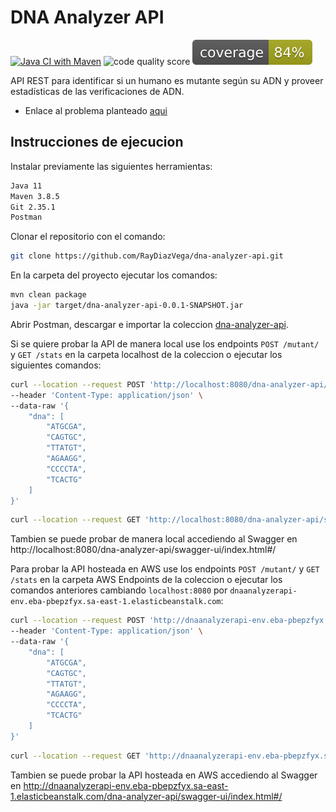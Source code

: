 # DNA Analyzer API 

[![Java CI with Maven](https://github.com/RayDiazVega/dna-analyzer-api/actions/workflows/build.yml/badge.svg?branch=main)](https://github.com/RayDiazVega/dna-analyzer-api/actions/workflows/build.yml) ![code quality score](https://api.codiga.io/project/32332/score/svg) ![.github/workflows/coverage.yml](https://github.com/RayDiazVega/dna-analyzer-api/blob/main/.github/badges/coverage.svg)


API REST para identificar si un humano es mutante según su ADN y proveer estadísticas de las verificaciones de ADN.

- Enlace al problema planteado [aqui](https://github.com/RayDiazVega/dna-analyzer-api/blob/main/static/Examen_Mercadolibre_-_Mutantes.pdf)

## Instrucciones de ejecucion

Instalar previamente las siguientes herramientas:
```sh
Java 11
Maven 3.8.5
Git 2.35.1
Postman
```

Clonar el repositorio con el comando:
```sh
git clone https://github.com/RayDiazVega/dna-analyzer-api.git
```

En la carpeta del proyecto ejecutar los comandos:
```sh
mvn clean package
java -jar target/dna-analyzer-api-0.0.1-SNAPSHOT.jar
```

Abrir Postman, descargar e importar la coleccion [dna-analyzer-api](https://github.com/RayDiazVega/dna-analyzer-api/blob/main/static/dna-analyzer-api.postman_collection.json). 

Si se quiere probar la API de manera local use los endpoints `POST /mutant/` y `GET /stats`  en la carpeta localhost de la coleccion o ejecutar los siguientes comandos: 
```sh
curl --location --request POST 'http://localhost:8080/dna-analyzer-api/mutant/' \
--header 'Content-Type: application/json' \
--data-raw '{
    "dna": [
        "ATGCGA",
        "CAGTGC",
        "TTATGT",
        "AGAAGG",
        "CCCCTA",
        "TCACTG"
    ]
}'
```
 ```sh
curl --location --request GET 'http://localhost:8080/dna-analyzer-api/stats'
```

Tambien se puede probar de manera local accediendo al Swagger en http://localhost:8080/dna-analyzer-api/swagger-ui/index.html#/

Para probar la API hosteada en AWS use los endpoints `POST /mutant/` y `GET /stats`  en la carpeta AWS Endpoints de la coleccion o ejecutar los comandos anteriores cambiando 
`localhost:8080` por `dnaanalyzerapi-env.eba-pbepzfyx.sa-east-1.elasticbeanstalk.com`:
```sh
curl --location --request POST 'http://dnaanalyzerapi-env.eba-pbepzfyx.sa-east-1.elasticbeanstalk.com/dna-analyzer-api/mutant/' \
--header 'Content-Type: application/json' \
--data-raw '{
    "dna": [
        "ATGCGA",
        "CAGTGC",
        "TTATGT",
        "AGAAGG",
        "CCCCTA",
        "TCACTG"
    ]
}'
```
 ```sh
curl --location --request GET 'http://dnaanalyzerapi-env.eba-pbepzfyx.sa-east-1.elasticbeanstalk.com/dna-analyzer-api/stats'
```
Tambien se puede probar la API hosteada en AWS accediendo al Swagger en http://dnaanalyzerapi-env.eba-pbepzfyx.sa-east-1.elasticbeanstalk.com/dna-analyzer-api/swagger-ui/index.html#/

